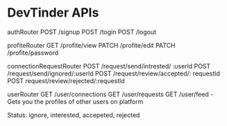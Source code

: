 # DevTinder APIs

authRouter
POST /signup
POST /togin
POST /logout

profiteRouter
GET /profite/view
PATCH /profite/edit
PATCH /profite/password

connectionRequestRouter
POST /request/send/intrested/ :userld
POST /request/send/ignored/:userld
POST /request/review/accepted/: requestld
POST request/review/rejected/:requestld

userRouter
GET /user/connections
GET /user/requests
GET /user/feed -Gets you the profiles of other users on platform


Status: ignore, interested, accepeted, rejected